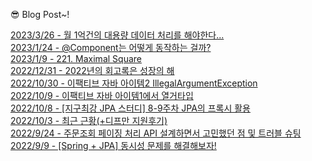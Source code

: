 
😎 Blog Post~!


[2023/3/26 - 월 1억건의 대용량 데이터 처리를 해야한다...](https://applepick.tistory.com/181) <br>
[2023/1/24 - @Component는 어떻게 동작하는 걸까?](https://applepick.tistory.com/180) <br>
[2023/1/9 - 221. Maximal Square](https://applepick.tistory.com/179) <br>
[2022/12/31 - 2022년의 회고록은 성장의 해](https://applepick.tistory.com/178) <br>
[2022/10/30 - 이팩티브 자바 아이템2 IllegalArgumentException](https://applepick.tistory.com/177) <br>
[2022/10/9 - 이팩티브 자바 아이템1에서 열거타입](https://applepick.tistory.com/176) <br>
[2022/10/8 - [지구최강 JPA 스터디] 8-9주차 JPA의 프록시 활용](https://applepick.tistory.com/175) <br>
[2022/10/3 - 최근 근황(+디프만 지원후기)](https://applepick.tistory.com/174) <br>
[2022/9/24 - 주문조회 페이징 처리 API 설계하면서 고민했던 점 및 트러블 슈팅](https://applepick.tistory.com/173) <br>
[2022/9/9 - [Spring + JPA] 동시성 문제를 해결해보자!](https://applepick.tistory.com/172) <br>
